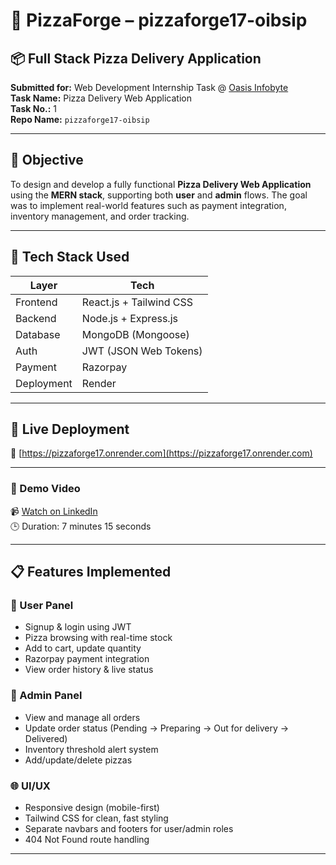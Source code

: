 # 🍕 PizzaForge – pizzaforge17-oibsip

## 📦 Full Stack Pizza Delivery Application  
**Submitted for:** Web Development Internship Task @ [Oasis Infobyte](https://www.linkedin.com/company/oasis-infobyte/)  
**Task Name:** Pizza Delivery Web Application  
**Task No.:** 1  
**Repo Name:** `pizzaforge17-oibsip`

---

## 📌 Objective  
To design and develop a fully functional **Pizza Delivery Web Application** using the **MERN stack**, supporting both **user** and **admin** flows. The goal was to implement real-world features such as payment integration, inventory management, and order tracking.

---

## 🔨 Tech Stack Used

| Layer        | Tech                          |
|--------------|-------------------------------|
| Frontend     | React.js + Tailwind CSS        |
| Backend      | Node.js + Express.js           |
| Database     | MongoDB (Mongoose)             |
| Auth         | JWT (JSON Web Tokens)          |
| Payment      | Razorpay                       |
| Deployment   | Render                         |

---

## 🚀 Live Deployment  
🔗 [https://pizzaforge17.onrender.com](https://pizzaforge17.onrender.com)

---

### 🎥 Demo Video  
📹 [Watch on LinkedIn](https://www.linkedin.com/posts/ds17_oasisinfobyte-oibsip-webdevelopment-activity-7359276944074395651-bAhd?utm_source=share&utm_medium=member_desktop&rcm=ACoAAENtVg8BLsyfQrf4tksW7VgmqUhsgz8o-kY)  
🕒 Duration: 7 minutes 15 seconds

---

## 📋 Features Implemented

### 👤 User Panel
- Signup & login using JWT
- Pizza browsing with real-time stock
- Add to cart, update quantity
- Razorpay payment integration
- View order history & live status

### 🔧 Admin Panel
- View and manage all orders
- Update order status (Pending → Preparing → Out for delivery → Delivered)
- Inventory threshold alert system
- Add/update/delete pizzas

### 🌐 UI/UX
- Responsive design (mobile-first)
- Tailwind CSS for clean, fast styling
- Separate navbars and footers for user/admin roles
- 404 Not Found route handling

---

